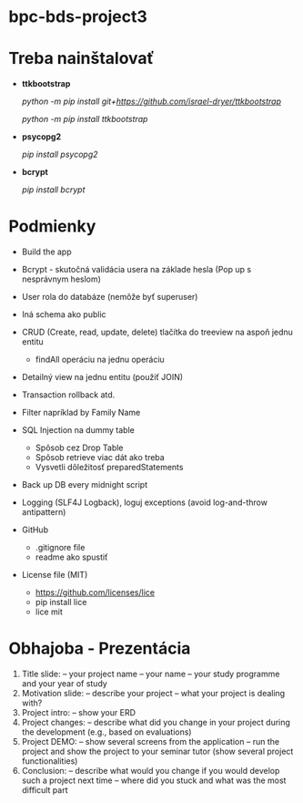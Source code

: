 # bpc-bds-project3

# Treba nainštalovať

- **ttkbootstrap**

    _python -m pip install git+https://github.com/israel-dryer/ttkbootstrap_

    _python -m pip install ttkbootstrap_

- **psycopg2**

    _pip install psycopg2_

- **bcrypt**

    _pip install bcrypt_

# Podmienky

- Build the app

- Bcrypt - skutočná validácia usera na základe hesla (Pop up s nesprávnym heslom)

- User rola do databáze (nemôže byť superuser)

- Iná schema ako public

- CRUD (Create, read, update, delete) tlačítka do treeview na aspoň jednu entitu

  - findAll operáciu na jednu operáciu

- Detailný view na jednu entitu (použiť JOIN)

- Transaction rollback atd.

- Filter napríklad by Family Name

- SQL Injection na dummy table

  - Spôsob cez Drop Table
  - Spôsob retrieve viac dát ako treba
  - Vysvetli dôležitosť preparedStatements

- Back up DB every midnight script

- Logging (SLF4J Logback), loguj exceptions (avoid log-and-throw antipattern)

- GitHub

  - .gitignore file
  - readme ako spustiť

- License file (MIT)
  - https://github.com/licenses/lice
  - pip install lice
  - lice mit

# Obhajoba - Prezentácia

1. Title slide:
  – your project name
  – your name
  – your study programme and your year of study
2. Motivation slide:
  – describe your project
  – what your project is dealing with?
3. Project intro:
  – show your ERD
4. Project changes:
  – describe what did you change in your project during the development (e.g., based on
evaluations)
5. Project DEMO:
  – show several screens from the application
  – run the project and show the project to your seminar tutor (show several project functionalities)
6. Conclusion:
  – describe what would you change if you would develop such a project next time
  – where did you stuck and what was the most difficult part
